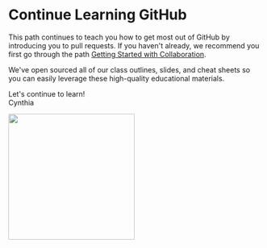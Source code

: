 # Continue Learning GitHub

This path continues to teach you how to get most out of GitHub by introducing you to pull requests. If you haven't already, we recommend you first go through the path [Getting Started with Collaboration](https://www.outlearn.com/learn/github-training/collaboration).

We've open sourced all of our class outlines, slides, and cheat sheets so you can easily leverage these high-quality educational materials.

Let's continue to learn!  
Cynthia

<img src="https://avatars3.githubusercontent.com/u/9950121?v=3&s=460" width="250px" height="250px">
